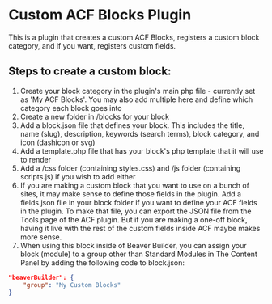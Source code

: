 # Custom ACF Blocks Plugin

This is a plugin that creates a custom ACF Blocks, registers a custom block category, and if you want, registers custom fields.

## Steps to create a custom block:

1. Create your block category in the plugin's main php file - currently set as 'My ACF Blocks'. You may also add multiple here and define which category each block goes into
2. Create a new folder in /blocks for your block
3. Add a block.json file that defines your block. This includes the title, name (slug), description, keywords (search terms), block category, and icon (dashicon or svg)
4. Add a template.php file that has your block's php template that it will use to render
5. Add a /css folder (containing styles.css) and /js folder (containing scripts.js) if you wish to add either
6. If you are making a custom block that you want to use on a bunch of sites, it may make sense to define those fields in the plugin. Add a fields.json file in your block folder if you want to define your ACF fields in the plugin. To make that file, you can export the JSON file from the Tools page of the ACF plugin. But if you are making a one-off block, having it live with the rest of the custom fields inside ACF maybe makes more sense.
7. When using this block inside of Beaver Builder, you can assign your block (module) to a group other than Standard Modules in The Content Panel by adding the following code to block.json:
```json
"beaverBuilder": {
    "group": "My Custom Blocks"
}
```
